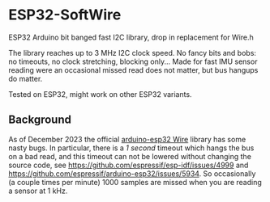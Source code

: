 # ESP32-SoftWire
ESP32 Arduino bit banged fast I2C library, drop in replacement for Wire.h

The library reaches up to 3 MHz I2C clock speed. No fancy bits and bobs: no timeouts, no clock stretching, blocking only... Made for fast IMU sensor reading were an occasional missed read does not matter, but bus hangups do matter.

Tested on ESP32, might work on other ESP32 variants.

## Background

As of December 2023 the official [arduino-esp32 Wire](https://github.com/espressif/arduino-esp32/tree/master/libraries/Wire) library has some nasty bugs. In particular, there is a *1 second* timeout which hangs the bus on a bad read, and this timeout can not be lowered without changing the source code, see https://github.com/espressif/esp-idf/issues/4999 and https://github.com/espressif/arduino-esp32/issues/5934. So occasionally (a couple times per minute) 1000 samples are missed when you are reading a sensor at 1 kHz. 
